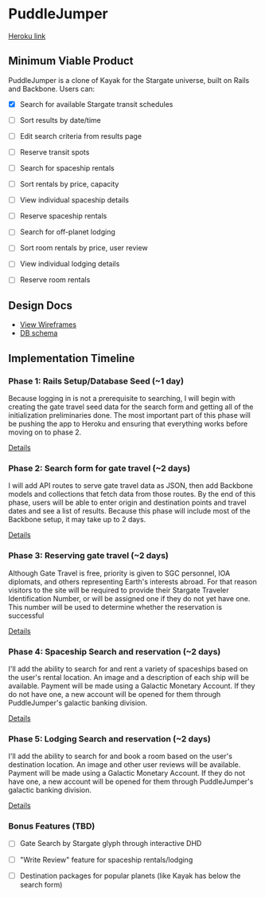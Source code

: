 # PuddleJumper

[Heroku link][heroku]

[heroku]: http://puddlejumper.herokuapp.com

## Minimum Viable Product
PuddleJumper is a clone of Kayak for the Stargate universe, built on Rails and Backbone. Users can:

- [x] Search for available Stargate transit schedules
- [ ] Sort results by date/time
- [ ] Edit search criteria from results page
- [ ] Reserve transit spots
- [ ] Search for spaceship rentals
- [ ] Sort rentals by price, capacity
- [ ] View individual spaceship details
- [ ] Reserve spaceship rentals
- [ ] Search for off-planet lodging
- [ ] Sort room rentals by price, user review
- [ ] View individual lodging details
- [ ] Reserve room rentals


## Design Docs
* [View Wireframes][views]
* [DB schema][schema]

[views]: ./docs/views.md
[schema]: ./docs/schema.md

## Implementation Timeline

### Phase 1: Rails Setup/Database Seed (~1 day)
Because logging in is not a prerequisite to searching, I will begin with creating the gate travel seed data for the search form and getting all of the initialization preliminaries done. The most important part of this phase will be pushing the app to Heroku and ensuring that everything works before moving on to phase 2.

[Details][phase-one]

### Phase 2: Search form for gate travel (~2 days)
I will add API routes to serve gate travel data as JSON, then add Backbone models and collections that fetch data from those routes. By the end of this phase, users will be able to enter origin and destination points and travel dates and see a list of results. Because this phase will include most of the Backbone setup, it may take up to 2 days.

[Details][phase-two]

### Phase 3: Reserving gate travel (~2 days)
Although Gate Travel is free, priority is given to SGC personnel, IOA diplomats, and others representing Earth's interests abroad. For that reason visitors to the site will be required to provide their Stargate Traveler Identification Number, or will be assigned one if they do not yet have one. This number will be used to determine whether the reservation is successful

[Details][phase-three]

### Phase 4: Spaceship Search and reservation (~2 days)
I'll add the ability to search for and rent a variety of spaceships based on the user's rental location. An image and a description of each ship will be available. Payment will be made using a Galactic Monetary Account. If they do not have one, a new account will be opened for them through PuddleJumper's galactic banking division.

[Details][phase-four]

### Phase 5: Lodging Search and reservation (~2 days)
I'll add the ability to search for and book a room based on the user's destination location. An image and other user reviews will be available. Payment will be made using a Galactic Monetary Account. If they do not have one, a new account will be opened for them through PuddleJumper's galactic banking division.

[Details][phase-five]

### Bonus Features (TBD)
- [ ] Gate Search by Stargate glyph through interactive DHD
- [ ] "Write Review" feature for spaceship rentals/lodging
- [ ] Destination packages for popular planets (like Kayak has below the search form)


[phase-one]: ./docs/phases/phase1.md
[phase-two]: ./docs/phases/phase2.md
[phase-three]: ./docs/phases/phase3.md
[phase-four]: ./docs/phases/phase4.md
[phase-five]: ./docs/phases/phase5.md
